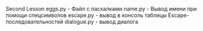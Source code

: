 Second Lesson
eggs.py - Файл с пасхалками
name.py - Вывод имени при помощи спецсимволов
escape.py - вывод в консоль таблицы Escape-последовательностей
dialogue.py - вывод диалога